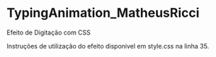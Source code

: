 # TypingAnimation_MatheusRicci

Efeito de Digitação com CSS

Instruções de utilização do efeito disponivel em style.css na linha 35.
